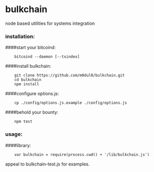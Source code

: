 # bulkchain
node based utilities for systems integration

### installation:
####start your bitcoind:
```
    bitcoind --daemon [--txindex]  
```

####install bulkchain:
```
    git clone https://github.com/m0dul0/bulkchain.git  
    cd bulkchain  
    npm install  
```  
####configure options.js:
```
    cp ./config/options.js.example ./config/options.js
```  
####behold your bounty:
```  
    npm test  
```
### usage:
####library:
```
    var bulkchain = require(process.cwd() + '/lib/bulkchain.js')
```  
appeal to bulkchain-test.js for examples.  

